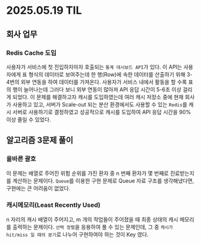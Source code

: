 # 2025.05.19 TIL

## 회사 업무

### Redis Cache 도입

사용자가 서비스에 첫 진입하자마자 호출되는 `통계 대시보드 API`가 있다. 이 API는 사용자에게 표 형식의 데이터로 보여주는데 한 행(Row)에 속한 데이터를 산출하기 위해 3-4번의 외부 연동을 하여 데이터를 가져온다. 사용자가 서비스 내에서 활동을 할 수록 표의 행이 늘어나는데 그러다 보니 외부 연동이 많아져 API 응답 시간이 5-6초 이상 걸리게 되었다. 이 문제를 해결하고자 캐시를 도입하였는데 여러 캐시 저장소 중에 현재 회사가 사용하고 있고, 서버가 Scale-out 되는 분산 환경에서도 사용할 수 있는 `Redis`를 캐시 서버로 사용하기로 결정하였고 성공적으로 캐시를 도입하여 API 응답 시간을 90% 이상 줄일 수 있었다.

## 알고리즘 3문제 풀이

### 올바른 괄호

이 문제는 배열로 주어진 위험 순위를 가진 환자 중 n 번째 환자가 몇 번째로 진료받는지를 계산하는 문제이다. `Queue`를 이용한 구현 문제로 Queue 자료 구조를 생각해냈다면, 구현에는 큰 어려움이 없었다.

### 캐시메모리(Least Recently Used)

n 자리의 캐시 배열이 주어지고, m 개의 작업들이 주어졌을 때 최종 상태의 캐시 메모리를 출력하는 문제이다.  `선택 정렬`을 응용하여 풀 수 있는 문제인데, 그 중 `캐시가 hit/miss 일 때의 분기`로 나누어 구현하여야 하는 것이 Key 였다.
